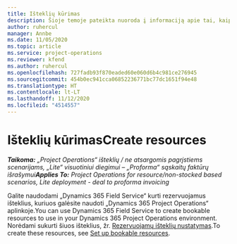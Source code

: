 ```yaml
---
title: Išteklių kūrimas
description: Šioje temoje pateikta nuoroda į informaciją apie tai, kaip kurti rezervuojamus išteklius.
author: ruhercul
manager: Annbe
ms.date: 11/05/2020
ms.topic: article
ms.service: project-operations
ms.reviewer: kfend
ms.author: ruhercul
ms.openlocfilehash: 727fadb93f870eaded60e060d6b4c981ce276945
ms.sourcegitcommit: 454b0ec941cca06852236771bc77dc1651f94e48
ms.translationtype: HT
ms.contentlocale: lt-LT
ms.lasthandoff: 11/12/2020
ms.locfileid: "4514557"
---
```

# <a name="create-resources"></a><span data-ttu-id="b9fc2-103">Išteklių kūrimas</span><span class="sxs-lookup"><span data-stu-id="b9fc2-103">Create resources</span></span>

<span data-ttu-id="b9fc2-104">_**Taikoma:** „Project Operations“ išteklių / ne atsargomis pagrįstiems scenarijams, „Lite“ visuotiniui diegimui – „Proforma“ sąskaitų faktūrų išrašymui_</span><span class="sxs-lookup"><span data-stu-id="b9fc2-104">_**Applies To:** Project Operations for resource/non-stocked based scenarios, Lite deployment - deal to proforma invoicing_</span></span>

<span data-ttu-id="b9fc2-105">Galite naudodami „Dynamics 365 Field Service“ kurti rezervuojamus išteklius, kuriuos galėsite naudoti „Dynamics 365 Project Operations“ aplinkoje.</span><span class="sxs-lookup"><span data-stu-id="b9fc2-105">You can use Dynamics 365 Field Service to create bookable resources to use in your Dynamics 365 Project Operations environment.</span></span> <span data-ttu-id="b9fc2-106">Norėdami sukurti šiuos išteklius, žr. [Rezervuojamų išteklių nustatymas](https://docs.microsoft.com/dynamics365/field-service/set-up-bookable-resources).</span><span class="sxs-lookup"><span data-stu-id="b9fc2-106">To create these resources, see [Set up bookable resources](https://docs.microsoft.com/dynamics365/field-service/set-up-bookable-resources).</span></span>
